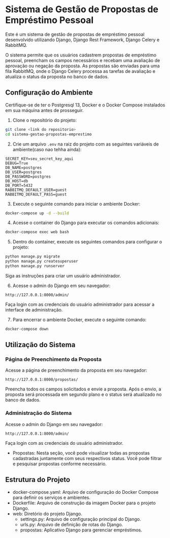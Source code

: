 # Sistema de Gestão de Propostas de Empréstimo Pessoal

Este é um sistema de gestão de propostas de empréstimo pessoal desenvolvido utilizando Django, Django Rest Framework, Django Celery e RabbitMQ.

O sistema permite que os usuários cadastrem propostas de empréstimo pessoal, preencham os campos necessários e recebam uma avaliação de aprovação ou negação da proposta. As propostas são enviadas para uma fila RabbitMQ, onde o Django Celery processa as tarefas de avaliação e atualiza o status da proposta no banco de dados.

## Configuração do Ambiente

Certifique-se de ter o Postgresql 13, Docker e o Docker Compose instalados em sua máquina antes de prosseguir.


1. Clone o repositório do projeto:

```bash
git clone <link do repositorio>
cd sistema-gestao-propostas-emprestimo
```

2. Crie um arquivo `.env` na raiz do projeto com as seguintes variáveis de ambiente(caso nao tehha ainda):

```plaintext
SECRET_KEY=seu_secret_key_aqui
DEBUG=True
DB_NAME=postgres
DB_USER=postgres
DB_PASSWORD=postgres
DB_HOST=db
DB_PORT=5432
RABBITMQ_DEFAULT_USER=guest
RABBITMQ_DEFAULT_PASS=guest
```

3. Execute o seguinte comando para iniciar o ambiente Docker:

```bash
docker-compose up -d --build
```

4. Acesse o container do Django para executar os comandos adicionais:

```bash
docker-compose exec web bash
```

5. Dentro do container, execute os seguintes comandos para configurar o projeto:

```bash
python manage.py migrate
python manage.py createsuperuser
python manage.py runserver
```

Siga as instruções para criar um usuário administrador.

6. Acesse o admin do Django em seu navegador:

```
http://127.0.0.1:8000/admin/
```

Faça login com as credenciais do usuário administrador para acessar a interface de administração.

7. Para encerrar o ambiente Docker, execute o seguinte comando:

```bash
docker-compose down
```

## Utilização do Sistema

### Página de Preenchimento da Proposta

Acesse a página de preenchimento da proposta em seu navegador:

```
http://127.0.0.1:8000/propostas/
```

Preencha todos os campos solicitados e envie a proposta. Após o envio, a proposta será processada em segundo plano e o status será atualizado no banco de dados.

### Administração do Sistema

Acesse o admin do Django em seu navegador:

```
http://127.0.0.1:8000/admin/
```

Faça login com as credenciais do usuário administrador.

- Propostas: Nesta seção, você pode visualizar todas as propostas cadastradas juntamente com seus respectivos status. Você pode filtrar e pesquisar propostas conforme necessário.

## Estrutura do Projeto

- docker-compose.yaml: Arquivo de configuração do Docker Compose para definir os serviços e ambientes.
- Dockerfile: Arquivo de construção da imagem Docker para o projeto Django.
- web: Diretório do projeto Django.
  - settings.py: Arquivo de configuração principal do Django.
  - urls.py: Arquivo de definição de rotas do Django.
  - propostas: Aplicativo Django para gerenciar empréstimos.

